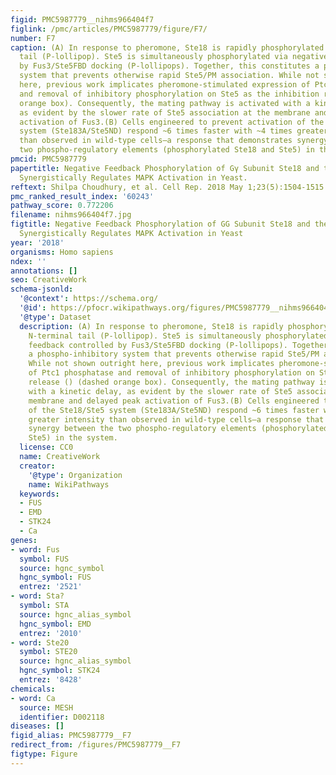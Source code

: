 ```yaml
---
figid: PMC5987779__nihms966404f7
figlink: /pmc/articles/PMC5987779/figure/F7/
number: F7
caption: (A) In response to pheromone, Ste18 is rapidly phosphorylated at its N-terminal
  tail (P-lollipop). Ste5 is simultaneously phosphorylated via negative feedback controlled
  by Fus3/Ste5FBD docking (P-lollipops). Together, this constitutes a phospho-inhibitory
  system that prevents otherwise rapid Ste5/PM association. While not shown outright
  here, previous work implicates pheromone-stimulated expression of Ptc1 phosphatase
  and removal of inhibitory phosphorylation on Ste5 as the inhibition release () (dashed
  orange box). Consequently, the mating pathway is activated with a kinetic delay,
  as evident by the slower rate of Ste5 association at the membrane and delayed peak
  activation of Fus3.(B) Cells engineered to prevent activation of the Ste18/Ste5
  system (Ste183A/Ste5ND) respond ~6 times faster with ~4 times greater intensity
  than observed in wild-type cells—a response that demonstrates synergy between the
  two phospho-regulatory elements (phosphorylated Ste18 and Ste5) in the system.
pmcid: PMC5987779
papertitle: Negative Feedback Phosphorylation of Gγ Subunit Ste18 and the Ste5 Scaffold
  Synergistically Regulates MAPK Activation in Yeast.
reftext: Shilpa Choudhury, et al. Cell Rep. 2018 May 1;23(5):1504-1515.
pmc_ranked_result_index: '60243'
pathway_score: 0.772206
filename: nihms966404f7.jpg
figtitle: Negative Feedback Phosphorylation of GG Subunit Ste18 and the Ste5 Scaffold
  Synergistically Regulates MAPK Activation in Yeast
year: '2018'
organisms: Homo sapiens
ndex: ''
annotations: []
seo: CreativeWork
schema-jsonld:
  '@context': https://schema.org/
  '@id': https://pfocr.wikipathways.org/figures/PMC5987779__nihms966404f7.html
  '@type': Dataset
  description: (A) In response to pheromone, Ste18 is rapidly phosphorylated at its
    N-terminal tail (P-lollipop). Ste5 is simultaneously phosphorylated via negative
    feedback controlled by Fus3/Ste5FBD docking (P-lollipops). Together, this constitutes
    a phospho-inhibitory system that prevents otherwise rapid Ste5/PM association.
    While not shown outright here, previous work implicates pheromone-stimulated expression
    of Ptc1 phosphatase and removal of inhibitory phosphorylation on Ste5 as the inhibition
    release () (dashed orange box). Consequently, the mating pathway is activated
    with a kinetic delay, as evident by the slower rate of Ste5 association at the
    membrane and delayed peak activation of Fus3.(B) Cells engineered to prevent activation
    of the Ste18/Ste5 system (Ste183A/Ste5ND) respond ~6 times faster with ~4 times
    greater intensity than observed in wild-type cells—a response that demonstrates
    synergy between the two phospho-regulatory elements (phosphorylated Ste18 and
    Ste5) in the system.
  license: CC0
  name: CreativeWork
  creator:
    '@type': Organization
    name: WikiPathways
  keywords:
  - FUS
  - EMD
  - STK24
  - Ca
genes:
- word: Fus
  symbol: FUS
  source: hgnc_symbol
  hgnc_symbol: FUS
  entrez: '2521'
- word: Sta?
  symbol: STA
  source: hgnc_alias_symbol
  hgnc_symbol: EMD
  entrez: '2010'
- word: Ste20
  symbol: STE20
  source: hgnc_alias_symbol
  hgnc_symbol: STK24
  entrez: '8428'
chemicals:
- word: Ca
  source: MESH
  identifier: D002118
diseases: []
figid_alias: PMC5987779__F7
redirect_from: /figures/PMC5987779__F7
figtype: Figure
---
```

